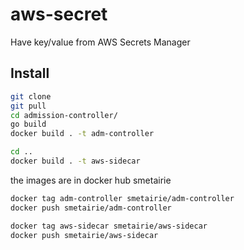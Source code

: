 # aws-secret

Have key/value from AWS Secrets Manager

## Install

````bash
git clone
git pull
cd admission-controller/
go build
docker build . -t adm-controller

cd ..
docker build . -t aws-sidecar
````

the images are in docker hub smetairie
````bash
docker tag adm-controller smetairie/adm-controller
docker push smetairie/adm-controller

docker tag aws-sidecar smetairie/aws-sidecar
docker push smetairie/aws-sidecar
````
